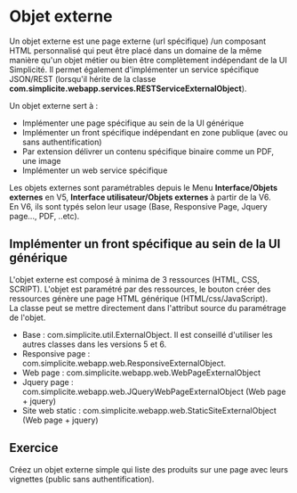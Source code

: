 Objet externe
====================

Un objet externe est une page externe (url spécifique) /un composant HTML personnalisé qui peut être placé dans un domaine de la même manière qu'un objet métier ou bien être complètement indépendant de la UI Simplicité. 
Il permet également  d'implémenter un service spécifique JSON/REST (lorsqu'il hérite de la classe **com.simplicite.webapp.services.RESTServiceExternalObject**).  

Un objet externe sert à :
- Implémenter une page spécifique au sein de la UI générique 
- Implémenter un front spécifique indépendant en zone publique (avec ou sans authentification)
- Par extension délivrer un contenu spécifique binaire comme un PDF, une image 
- Implémenter un web service spécifique 

Les objets externes sont paramétrables depuis le Menu **Interface/Objets externes** en V5, **Interface utilisateur/Objets externes** à partir de la V6.  
En V6, ils sont typés selon leur usage (Base, Responsive Page, Jquery page..., PDF, ..etc).  

## Implémenter un front spécifique au sein de la UI générique 

L'objet externe est composé à minima de 3 ressources (HTML, CSS, SCRIPT).
L'objet est paramétré par des ressources, le bouton créer des ressources génère une page HTML générique (HTML/css/JavaScript).  
La classe peut se mettre directement dans l'attribut source du paramétrage de l'objet. 

- Base : com.simplicite.util.ExternalObject. Il est conseillé d'utiliser les autres classes dans les versions 5 et 6.
- Responsive page : com.simplicite.webapp.web.ResponsiveExternalObject. 
- Web page : com.simplicite.webapp.web.WebPageExternalObject 
- Jquery page : com.simplicite.webapp.web.JQueryWebPageExternalObject (Web page + jquery) 
- Site web static : com.simplicite.webapp.web.StaticSiteExternalObject (Web page + jquery) 



## Exercice
Créez un objet externe simple qui liste des produits sur une page avec leurs vignettes (public sans authentification).  